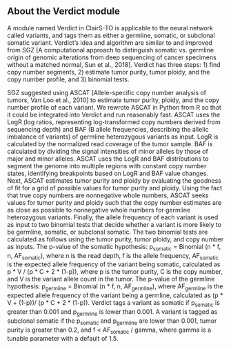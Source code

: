 About the Verdict module
---
A module named Verdict in ClairS-TO is applicable to the neural network called variants, and tags them as either a germline, somatic, or subclonal somatic variant. Verdict’s idea and algorithm are similar to and improved from SGZ [A computational approach to distinguish somatic vs. germline origin of genomic alterations from deep sequencing of cancer specimens without a matched normal, Sun et al., 2018]. Verdict has three steps: 1) find copy number segments, 2) estimate tumor purity, tumor ploidy, and the copy number profile, and 3) binomial tests.

SGZ suggested using ASCAT [Allele-specific copy number analysis of tumors, Van Loo et al., 2010] to estimate tumor purity, ploidy, and the copy number profile of each variant. We rewrote ASCAT in Python from R so that it could be integrated into Verdict and run reasonably fast. ASCAT uses the LogR (log ratios, representing log-transformed copy numbers derived from sequencing depth) and BAF (B allele frequencies, describing the allelic imbalance of variants) of germline heterozygous variants as input. LogR is calculated by the normalized read coverage of the tumor sample. BAF is calculated by dividing the signal intensities of minor alleles by those of major and minor alleles. ASCAT uses the LogR and BAF distributions to segment the genome into multiple regions with constant copy number states, identifying breakpoints based on LogR and BAF value changes. Next, ASCAT estimates tumor purity and ploidy by evaluating the goodness of fit for a grid of possible values for tumor purity and ploidy. Using the fact that true copy numbers are nonnegative whole numbers, ASCAT seeks values for tumor purity and ploidy such that the copy number estimates are as close as possible to nonnegative whole numbers for germline heterozygous variants. Finally, the allele frequency of each variant is used as input to two binomial tests that decide whether a variant is more likely to be germline, somatic, or subclonal somatic. The two binomial tests are calculated as follows using the tumor purity, tumor ploidy, and copy number as inputs. The p-value of the somatic hypothesis: p<sub>somatic</sub> = Binomial (n * f, n, AF<sub>somatic</sub>), where n is the read depth, f is the allele frequency, AF<sub>somatic</sub> is the expected allele frequency of the variant being somatic, calculated as p * V / (p * C + 2 * (1-p)), where p is the tumor purity, C is the copy number, and V is the variant allele count in the tumor. The p-value of the germline hypothesis: p<sub>germline</sub> = Binomial (n * f, n, AF<sub>germline</sub>), where AF<sub>germline</sub> is the expected allele frequency of the variant being a germline, calculated as (p * V + (1-p))/ (p * C + 2 * (1-p)). Verdict tags a variant as somatic if p<sub>somatic</sub> is greater than 0.001 and p<sub>germline</sub> is lower than 0.001. A variant is tagged as subclonal somatic if the p<sub>somatic</sub> and p<sub>germline</sub> are lower than 0.001, tumor purity is greater than 0.2, and f < AF<sub>somatic</sub> / gamma, where gamma is a tunable parameter with a default of 1.5.


